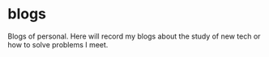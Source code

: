 # blogs
Blogs of personal.
Here will record my blogs about the study of new tech or how to solve problems I meet.
